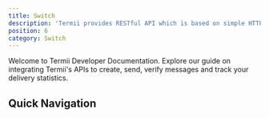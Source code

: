 ```yaml
---
title: Switch
description: 'Termii provides RESTful API which is based on simple HTTP POST/GET requests. Our API lets you create, send, and verify messages, as well as, track your delivery statistics.'
position: 6
category: Switch
---
```


Welcome to Termii Developer Documentation. Explore our guide on integrating Termii's APIs to create, send, verify messages and track your delivery statistics.

## Quick Navigation

<switch-navigation-component></switch-navigation-component>
